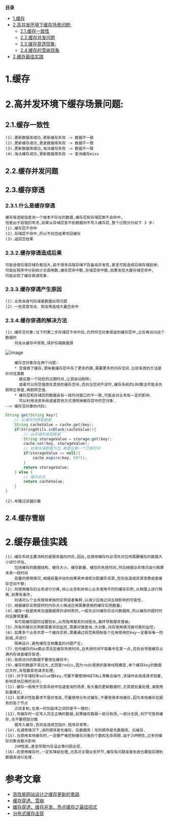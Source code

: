 <!-- START doctoc generated TOC please keep comment here to allow auto update -->
<!-- DON'T EDIT THIS SECTION, INSTEAD RE-RUN doctoc TO UPDATE -->
**目录**

- [1.缓存](#1%E7%BC%93%E5%AD%98)
- [2.高并发环境下缓存场景问题:](#2%E9%AB%98%E5%B9%B6%E5%8F%91%E7%8E%AF%E5%A2%83%E4%B8%8B%E7%BC%93%E5%AD%98%E5%9C%BA%E6%99%AF%E9%97%AE%E9%A2%98)
  - [2.1.缓存一致性](#21%E7%BC%93%E5%AD%98%E4%B8%80%E8%87%B4%E6%80%A7)
  - [2.2.缓存并发问题](#22%E7%BC%93%E5%AD%98%E5%B9%B6%E5%8F%91%E9%97%AE%E9%A2%98)
  - [2.3.缓存穿透现象;](#23%E7%BC%93%E5%AD%98%E7%A9%BF%E9%80%8F%E7%8E%B0%E8%B1%A1)
  - [2.4.缓存的雪崩现象](#24%E7%BC%93%E5%AD%98%E7%9A%84%E9%9B%AA%E5%B4%A9%E7%8E%B0%E8%B1%A1)
- [2.缓存最佳实践](#2%E7%BC%93%E5%AD%98%E6%9C%80%E4%BD%B3%E5%AE%9E%E8%B7%B5)

<!-- END doctoc generated TOC please keep comment here to allow auto update -->

# 1.缓存
# 2.高并发环境下缓存场景问题:
## 2.1.缓存一致性
    (1).更新数据库成功,更新缓存失败 -> 数据不一致
    (2).更新缓存成功,更是数据库失败 -> 数据不一致
    (3).更新数据库成功,淘汰缓存失败 -> 数据不一致
    (4).淘汰缓存成功,更新数据库失败 -> 查询缓存miss
## 2.2.缓存并发问题
## 2.3.缓存穿透
### 2.3.1.什么是缓存穿透
    缓存穿透是指查询一个根本不存在的数据,缓存层和存储层都不会命中,
    但是出于容错的考虑,如果从存储层查不到数据则不写入缓存层,整个过程分为如下 3 步:
    (1).缓存层不命中
    (2).存储层不命中,所以不将空结果写回缓存
    (3).返回空结果
### 2.3.2.缓存穿透造成后果
    可能会使后端存储负载加大,由于很多后端存储不具备高并发性,甚至可能造成后端存储宕掉;
    可能在程序中分别统计总调用数,缓存层命中数,存储层命中数,如果发现大量存储空命中,
    可能出现了缓存穿透现象.
### 2.3.3.缓存穿透产生原因
    (1).业务自身代码或者数据出现问题
    (2).一些恶意攻击、爬虫等造成大量空命中
### 2.3.4.缓存穿透的解决方法
    (1).缓存空对象:当下列第二步存储层不命中后,仍然将空对象保留到缓存层中,之后再访问这个数据时
        将会从缓存中获取,保护后端数据源
![image](https://github.com/chenlanqing/learningNote/blob/master/Java/Java架构/image/cache/缓存穿透-空对象.png)

        缓存空对象存在两个问题:
        * 空值做了缓存,意味着缓存层中存了更多的键,需要更多的内存空间.比较有效的方法是针对这类数
          据设置一个较短的过期时间,让其自动剔除;
          或者可以将空值放在其他的缓存空间,否则当空间不足时,缓存系统的LRU算法可能会先剔除正常值,再剔除空值.
        * 缓存层和存储层的数据会有一段时间窗口的不一致,可能会对业务有一定的影响.
          可以利用消息系统或者其他方式清除掉缓存层中的空对象.
    --> 缓存空对象伪代码:
```java
String get(String key){
    // 从缓存中获取数据
    String cacheValue = cache.get(key);
    if(StringUtils.isBlank(cacheValue)){
        // 从存储中获取数据
        String storageValue = storage.get(key);
        cache.set(key, storageValue);
        // 如果存储数据为空,需要设置一个过期时间
        if(storageValue == null){
            cache.expire(key, 60*5);
        }
        return storageValue;
    } else {
        // 缓存非空
        return cacheValue;
    }
}
```
    (2).布隆过滤器拦截
        
## 2.4.缓存雪崩

# 2.缓存最佳实践
    (1).缓存系统主要消耗的是服务器的内存,因此,在使用缓存时必须先对应用需要缓存的数据大小进行评估,
        包括缓存的数据结构、缓存大小、缓存数量、缓存的失效时间,然后根据业务情况自行推算未来一段时间
        容量的使用情况,根据容量评估的结果来申请和分配缓存资源,否则会造成资源浪费或者缓存空间不够;
    (2).将使用缓存的业务进行分离,核心业务和非核心业务使用不同的缓存实例,从物理上进行隔离,如果有条件,
        则请对么个业务使用单独的实例或者集群,以减少应用之间互相影响的可能性.
    (3).根据缓存实例提供的内存大小推送应用需要使用的缓存实例数量;
    (4).缓存一般是用来加速数据库的读材质的,一般先访问缓存后访问数据库,所以缓存的超时时间设置很重要.
        有可能缓存超时设置较长,从而拖垮服务的线程池,最终导致服务雪崩;
    (5).所有的缓存实例都需要添加监控,需要对慢查询,大对象,内存使用情况做可靠的监控;
    (6).如果多个业务共享一个缓存实例,需要通过规范来限制各个应用使用的key一定要有唯一的前缀,并进行
        隔离设计,避免缓存互相覆盖的问题产生;
    (7).任何缓存的ke都必须设定缓存失效时间,且失效时间不能集中在某一点,否则会导致缓存占满内存或者缓存穿透.
    (8).低频访问的数据不要放在缓存中;
    (9).缓存的数据不易过大,尤其是redis,因为redi使用的是单线程模型,单个缓存key的数据过大时,会阻塞其他请求处理;
    (10).对于存储较多value饿key,尽量不要使用HGETALL等集合操作,该操作会造成请求阻塞,影响其他应用的访问;
    (11).缓存一般用于交易系统中加速查询的场景,有大量的更新数据时,尤其是批量处理,请使用批量模式;
    (12).如果对性能要求不是非常高,尽量使用分布式缓存,不要使用本地缓存,因为本地缓存在服务的各个节点
        之间复制,在某一时刻副本之间的是不一致的;
    (13).写缓存时一定写入完全正确的数据,如果缓存数据一部分有效,一部分无效,则宁可放弃缓存,也不要把部分数
        据写入缓存,否则会造成空指针,程序异常等;
    (14).在通常情况下,读的顺序是先缓存、后数据库；写的顺序是先数据库、后缓存.
    (15).当使用本地缓存时,一定要严格控制缓存对象的个数和生命周期.由于JVM特性,过多的缓存对象会极大影响
        JVM性能,甚至导致内存溢出等问题出现.
    (16).在使用缓存时,一定有降级处理,尤其对关键业务环节,缓存有问题或者失效也要能回溯到数据库进行处理.

# 参考文章

* [高性能网站设计之缓存更新的套路](http://blog.csdn.net/tTU1EvLDeLFq5btqiK/article/details/78693323)
* [缓存穿透、雪崩](https://segmentfault.com/a/1190000008931971)
* [缓存穿透、缓存并发、热点缓存之最佳招式](http://blog.didispace.com/chengchao-huancun-zuijiazhaoshi/)
* [分布式缓存击穿](http://www.cnblogs.com/rjzheng/p/8908073.html)
